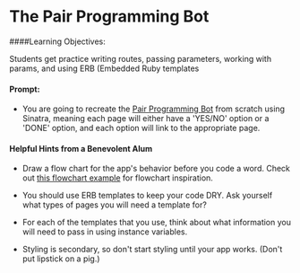 # The Pair Programming Bot

####Learning Objectives:

Students get practice writing routes, passing parameters, working with params, and using ERB (Embedded Ruby templates

#### Prompt:

- You are going to recreate the [Pair Programming Bot](http://pair-programming-bot.herokuapp.com/) from scratch using Sinatra, meaning each page will either have a 'YES/NO' option or a 'DONE' option, and each option will link to the appropriate page.

#### Helpful Hints from a Benevolent Alum

- Draw a flow chart for the app's behavior before you code a word. Check out [this flowchart example](https://c1.staticflickr.com/9/8160/7214525854_733237dd83_z.jpg) for flowchart inspiration.

- You should use ERB templates to keep your code DRY. Ask yourself what types of pages you will need a template for?

- For each of the templates that you use, think about what information you will need to pass in using instance variables.

- Styling is secondary, so don't start styling until your app works. (Don't put lipstick on a pig.)
